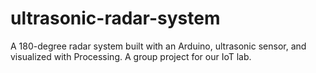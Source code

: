 # ultrasonic-radar-system
A 180-degree radar system built with an Arduino, ultrasonic sensor, and visualized with Processing. A group project for our IoT lab. 
